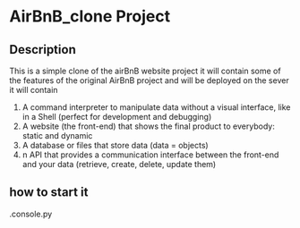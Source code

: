 # AirBnB_clone Project
 ## Description
  This is a simple clone of the airBnB website project it will contain some of the features of the original AirBnB project and will be deployed on the sever it will contain
   1. A command interpreter to manipulate data without a visual interface, like in a Shell (perfect for development and debugging)
   2. A website (the front-end) that shows the final product to everybody: static and dynamic
   3. A database or files that store data (data = objects)
   4. n API that provides a communication interface between the front-end and your data (retrieve, create, delete, update them)

   ## how to start it
   .console.py
   
